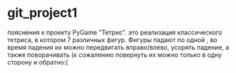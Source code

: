 # git_project1
пояснения к проекту PyGame "Тетрис".
это реализация классического тетриса, в котором 7 различных фигур. Фигуры падают по одной , во время падения их можно передвигать вправо/влево, усорять падение, а также поворачивать
(к сожалению повернуть их можно только в одну сторону и обратно:(

